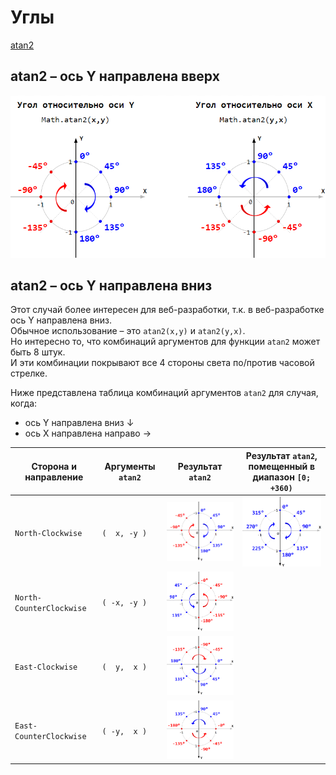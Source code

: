 # Углы

[atan2](https://en.wikipedia.org/wiki/Atan2)

## atan2 – ось Y направлена вверх

<img src="./pic/axis-y-up.png" width="650"/>

## atan2 – ось Y направлена вниз

Этот случай более интересен для веб-разработки, т.к. в веб-разработке ось Y направлена вниз.  
Обычное использование – это `atan2(x,y)` и `atan2(y,x)`.  
Но интересно то, что комбинаций аргументов для функции `atan2` может быть 8 штук.  
И эти комбинации покрывают все 4 стороны света по/против часовой стрелке.

Ниже представлена таблица комбинаций аргументов `atan2` для случая, когда:

- ось Y направлена вниз ↓
- ось X направлена направо →

| Сторона и направление    | Аргументы `atan2` | Результат `atan2`                                          | Результат `atan2`, <br/> помещенный в диапазон `[0; +360)`  |
|--------------------------|-------------------|------------------------------------------------------------|-------------------------------------------------------------|
| `North-Clockwise`        | `(  x, -y )`      | <img src="./pic/north-clockwise.png" width="253"/>         | <img src="./pic/north-clockwise-0-to-360.png" width="253"/> |
| `North-CounterClockwise` | `( -x, -y )`      | <img src="./pic/north-counter-clockwise.png" width="253"/> |                                                             |
| `East-Clockwise`         | `(  y,  x )`      | <img src="./pic/east-clockwise.png" width="253"/>          |                                                             |
| `East-CounterClockwise`  | `( -y,  x )`      | <img src="./pic/east-counter-clockwise.png" width="253"/>  |                                                             |
